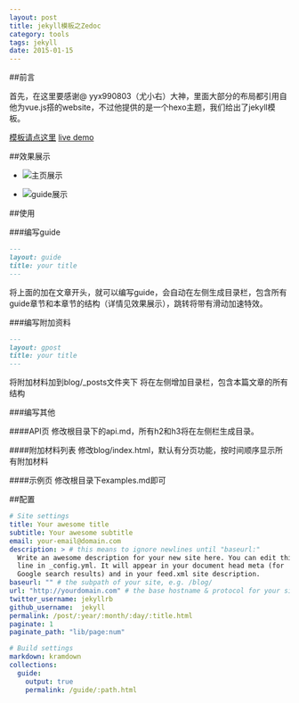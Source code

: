 ```yaml
---
layout: post
title: jekyll模板之Zedoc
category: tools
tags: jekyll
date: 2015-01-15
---
```


##前言

首先，在这里要感谢@ yyx990803（尤小右）大神，里面大部分的布局都引用自他为vue.js搭的website，不过他提供的是一个hexo主题，我们给出了jekyll模板。

[模板请点这里](https://github.com/suemi994/Zedoc)
[live demo](http://zetajs.io)

##效果展示
- ![主页展示](http:suemi994.github.io/public/img/2015-01-15-home.png)


- ![guide展示](http:suemi994.github.io/public/img/2015-01-15-guide.png)


##使用

###编写guide

~~~md
---
layout: guide
title: your title
---
~~~

将上面的加在文章开头，就可以编写guide，会自动在左侧生成目录栏，包含所有guide章节和本章节的结构（详情见效果展示），跳转将带有滑动加速特效。

###编写附加资料

~~~md
---
layout: gpost
title: your title
---
~~~

将附加材料加到blog/_posts文件夹下
将在左侧增加目录栏，包含本篇文章的所有结构

###编写其他

####API页
修改根目录下的api.md，所有h2和h3将在左侧栏生成目录。

####附加材料列表
修改blog/index.html，默认有分页功能，按时间顺序显示所有附加材料

####示例页
修改根目录下examples.md即可


##配置

~~~yml
# Site settings
title: Your awesome title
subtitle: Your awesome subtitle
email: your-email@domain.com
description: > # this means to ignore newlines until "baseurl:"
  Write an awesome description for your new site here. You can edit this
  line in _config.yml. It will appear in your document head meta (for
  Google search results) and in your feed.xml site description.
baseurl: "" # the subpath of your site, e.g. /blog/
url: "http://yourdomain.com" # the base hostname & protocol for your site
twitter_username: jekyllrb
github_username:  jekyll
permalink: /post/:year/:month/:day/:title.html
paginate: 1
paginate_path: "lib/page:num"

# Build settings
markdown: kramdown
collections:
  guide:
    output: true
    permalink: /guide/:path.html

~~~

